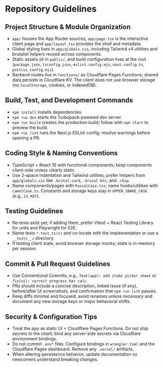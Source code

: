 # Repository Guidelines

## Project Structure & Module Organization
- `app/` houses the App Router sources; `app/page.tsx` is the interactive client page and `app/layout.tsx` provides the shell and metadata.
- Global styling lives in `app/globals.css`, including Tailwind v4 utilities and brutalist helpers reused across components.
- Static assets sit in `public/`, and build configuration lives at the root (`package.json`, `tsconfig.json`, `eslint.config.mjs`, `next.config.ts`, `postcss.config.mjs`).
- Backend routes live in `functions/` as Cloudflare Pages Functions; shared data persists in Cloudflare KV. The client does not use browser storage (no `localStorage`, cookies, or IndexedDB).

## Build, Test, and Development Commands
- `npm install` installs dependencies.
- `npm run dev` starts the Turbopack-powered dev server.
- `npm run build` creates the production build; follow with `npm start` to preview the build.
- `npm run lint` runs the Next.js ESLint config; resolve warnings before opening a PR.

## Coding Style & Naming Conventions
- TypeScript + React 19 with functional components; keep components client-side unless clearly static.
- Use 2-space indentation and Tailwind utilities; prefer helpers from `app/globals.css` like `.brutal-card`, `.brutal-btn`, and `.chip`.
- Name components/pages with `PascalCase.tsx`; name hooks/utilities with `camelCase.ts`. Constants and storage keys stay in `UPPER_SNAKE_CASE` (e.g., `LS_KEY`).

## Testing Guidelines
- No tests exist yet; if adding them, prefer Vitest + React Testing Library for units and Playwright for E2E.
- Name tests `*.test.ts(x)` and co-locate with the implementation or use a `__tests__/` directory.
- If testing client state, avoid browser storage mocks; state is in-memory per session.

## Commit & Pull Request Guidelines
- Use Conventional Commits, e.g., `feat(app): add stake picker sheet` or `fix(ui): correct progress bar calc`.
- PRs should include a concise description, linked issue (if any), before/after UI screenshots, and confirmation that `npm run lint` passes.
- Keep diffs minimal and focused; avoid renames unless necessary and document any new storage keys or major behavioral shifts.

## Security & Configuration Tips
- Treat the app as static UI + Cloudflare Pages Functions. Do not ship secrets to the client; bind any server-side secrets via Cloudflare environment bindings.
 - Do not commit `.env*` files. Configure bindings in `wrangler.toml` and the Cloudflare Pages dashboard. Remove any `.vercel/` artifacts.
- When altering persistence behavior, update documentation so newcomers understand breaking changes.
